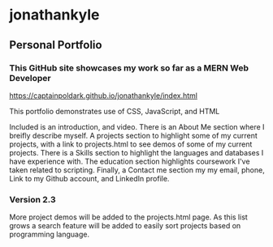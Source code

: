 # jonathankyle
## Personal Portfolio

 ### This GitHub site showcases my work so far as a MERN Web Developer

https://captainpoldark.github.io/jonathankyle/index.html

This portfolio demonstrates use of CSS, JavaScript, and HTML

Included is an introduction, and video.
There is an About Me section where I breifly describe myself.
A projects section to highlight some of my current projects, with a link to projects.html to see demos of some of my current projects.
There is a Skills section to highlight the languages and databases I have experience with.
The education section highlights coursework I've taken related to scripting.
Finally, a Contact me section my my email, phone, Link to my Github account, and LinkedIn profile. 

### Version 2.3

More project demos will be added to the projects.html page. As this list grows a search feature will be added
to easily sort projects based on programming language.

